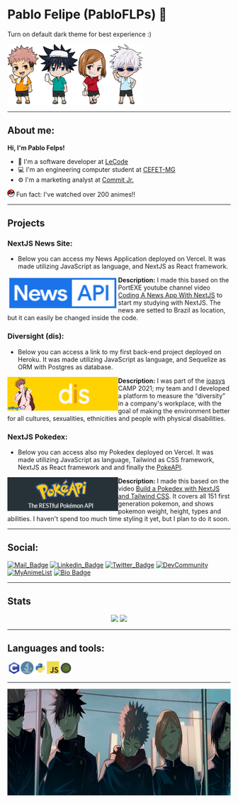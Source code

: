 # Pablo Felipe (PabloFLPs) 🦁
Turn on default dark theme for best experience :)

<p>
  <a href="https://jujutsu-kaisen.fandom.com/wiki/Jujutsu_Kaisen_Wiki">
    <img height="135" src="https://github.com/PabloFLPs/PabloFLPs/blob/main/images/jujutsu_homies.png"/>
  </a>
</p>

* * *

## About me:
**Hi, I'm Pablo Felps!**

- 🚀 I'm a software developer at [LeCode](https://github.com/LeCode)
- 💻 I'm an engineering computer student at [CEFET-MG](https://github.com/CEFET-MG)
- ⚙️ I'm a marketing analyst at [Commit Jr.](https://github.com/CommitJr)

<img height="16" src="https://github.com/PabloFLPs/Pixel-Arts/blob/master/My%20PixelArts%20(Piskel%20-%20Pixel%20Studio)/SecondPixelArt_Pokeball_Animation.gif"/> Fun fact: I've watched over 200 animes!!



* * *

## Projects

### NextJS News Site:

- Below you can access my News Application deployed on Vercel. It was made utilizing JavaScript as language, and NextJS as React framework.

<a href="https://next-js-news-app-gold.vercel.app/">
  <img align="left" width="250" height="76" src="https://github.com/PabloFLPs/PabloFLPs/blob/main/images/news_api.png"/>
</a>

**Description:** I made this based on the PortEXE youtube channel video [Coding A News App With NextJS](https://www.youtube.com/watch?v=xtItzwYG6oQ) to start my studying with NextJS. The news are setted to Brazil as location, but it can easily be changed inside the code.

### Diversight (dis):

- Below you can access a link to my first back-end project deployed on Heroku. It was made utilizing JavaScript as language, and Sequelize as ORM with Postgres as database.

<a href="https://heroku-diversight.herokuapp.com">
  <img align="left" width="250" height="76" src="https://github.com/PabloFLPs/ioasys-CAMP-2021-diversight/blob/master/logo/diversight_megumin.png"/>
</a>

**Description:** I was part of the [ioasys](https://ioasys.com.br/) CAMP 2021; my team and I developed a platform to measure the “diversity” in a company's workplace, with the goal of making the environment better for all cultures, sexualities, ethnicities and people with physical disabilities.

### NextJS Pokedex:

- Below you can access also my Pokedex deployed on Vercel. It was made utilizing JavaScript as language, Tailwind as CSS framework, NextJS as React framework and and finally the [PokeAPI](https://pokeapi.co/).

<a href="http://next-js-poke-api-and-tailwind.vercel.app/">
  <img align="left" width="250" height="76" src="https://github.com/PabloFLPs/PabloFLPs/blob/main/images/pokeapi.png"/>
</a>

**Description:** I made this based on the video [Build a Pokedex with NextJS and Tailwind CSS](https://www.youtube.com/watch?v=LMRAEUPkFXI). It covers all 151 first generation pokemon, and shows pokemon weight, height, types and abilities. I haven't spend too much time styling it yet, but I plan to do it soon.

* * *

## Social:
[![Mail_Badge](https://img.shields.io/badge/mail-%20-orange)](mailto:pablofelipe1999@hotmail.com)
[![Linkedin_Badge](https://img.shields.io/badge/linkedin-%20-orange)](https://www.linkedin.com/in/pablo-felipe-lnkdn/)
[![Twitter_Badge](https://img.shields.io/badge/twitter-%20-orange)](https://twitter.com/pablo_felps)
[![DevCommunity](https://img.shields.io/badge/dev.to-%20-orange)](https://dev.to/pablofelps)
[![MyAnimeList](https://img.shields.io/badge/MAL-%20-orange)](https://www.myanimelist.net/profile/PabloFelps)
[![Bio Badge](https://img.shields.io/static/v1?label=hobbies&message=https://www.github.com/PabloFLPs/hobbies="Code%Gaming%Animes%Doramas"&color=orange)](https://www.github.com/PabloFLPs/)

* * *

## Stats
<p align="center">
  <img height="160px" src="https://github-readme-stats.vercel.app/api/top-langs/?username=PabloFLPs&layout=compact&hide=c&theme=dark&hide_border=true"/>
  <img width="405px" src="https://github-readme-streak-stats.herokuapp.com/?user=PabloFLPs&theme=dark&hide_border=true"/>
</p>

* * *

## Languages and tools:
<a href="https://devdocs.io/c/">
  <img align="left" width="30" src="https://github.com/PabloFLPs/PabloFLPs/blob/main/images/c.png">
</a>
<a href="https://docs.oracle.com/javase/tutorial/java/index.html">
  <img align="left" width="29" src="https://github.com/PabloFLPs/PabloFLPs/blob/main/images/java.png">
</a>
<a href="https://docs.python.org/3/">
  <img align="left" width="30" src="https://github.com/PabloFLPs/PabloFLPs/blob/main/images/python.png">
</a>
<a href="https://developer.mozilla.org/pt-BR/docs/Web/JavaScript">
  <img align="left" width="28" src="https://github.com/PabloFLPs/PabloFLPs/blob/main/images/javascript.png">
</a>
<a href="https://nodejs.org/pt-br/docs/">
  <img width="30" src="https://github.com/PabloFLPs/PabloFLPs/blob/main/images/node.png">
</a>

* * *

<p align="center">
  <a ref="https://jujutsu-kaisen.fandom.com/wiki/Jujutsu_Kaisen_Wiki">
    <img height="240" src="https://github.com/PabloFLPs/PabloFLPs/blob/main/images/jujutsu-kaisen.jpg"/>
  </a>
</p>
